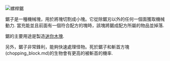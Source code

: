 ![螺桿鋸](block:betterwithmods:saw)

鋸子是一種機械塊，用於將塊切割成小塊。它從除鋸刃以外的任何一個面獲取機械動力.
當充能並且前面有一個符合配方的塊時，該塊將鋸成配方所屬的物品並掉落.

鋸的主要用途是製造[迷你木塊](minimized_wood.md).

另外，鋸子非常鋒利，能夠快速處理怪物。死於鋸子和斬首方塊(chopping_block.md)的生物會有更高的被斬首的機率. 

  